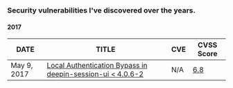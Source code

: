 ### Security vulnerabilities I've discovered over the years.

#### 2017

| DATE        | TITLE | CVE | CVSS Score |
|-------------|-------|-----|------------|
| May 9, 2017 | [Local Authentication Bypass in deepin-session-ui < 4.0.6-2](https://github.com/iamaldi/cve/blob/main/2017/Local%20Authentication%20Bypass%20in%20deepin-session-ui.md)      | N/A | [6.8](https://nvd.nist.gov/vuln-metrics/cvss/v3-calculator?vector=AV:P/AC:L/PR:N/UI:N/S:U/C:H/I:H/A:H/E:H/RL:O/RC:C&version=3.1) |
